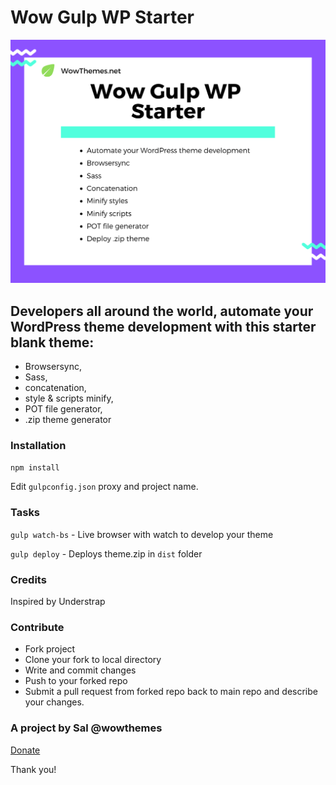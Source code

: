 # Wow Gulp WP Starter

![screenshot](screenshot.png)

## Developers all around the world, automate your WordPress theme development with this starter blank theme: 

- Browsersync, 
- Sass, 
- concatenation, 
- style & scripts minify, 
- POT file generator, 
- .zip theme generator

### Installation

`npm install`

Edit `gulpconfig.json` proxy and project name.

### Tasks

`gulp watch-bs` - Live browser with watch to develop your theme

`gulp deploy` - Deploys theme.zip in `dist` folder

### Credits

Inspired by Understrap

### Contribute

- Fork project
- Clone your fork to local directory
- Write and commit changes
- Push to your forked repo
- Submit a pull request from forked repo back to main repo and describe your changes.

### A project by Sal @wowthemes

[Donate](https://www.wowthemes.net/donate)

Thank you!